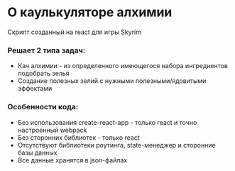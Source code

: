 # О каулькуляторе алхимии
Скрипт созданный на react для игры Skyrim

### Решает 2 типа задач:
- Кач алхимии - из определенного имеющегося набора ингредиентов подобрать зелья
- Создание полезных зелий с нужными полезными/ядовитыми эффектами

### Особенности кода:
- Без использования create-react-app - только react и точно настроенный webpack
- Без сторонних библиотек - только react
- Отсутствуют библиотеки роутинга, state-менеджер и сторонние базы данных
- Все данные хранятся в json-файлах